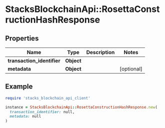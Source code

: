 # StacksBlockchainApi::RosettaConstructionHashResponse

## Properties

| Name | Type | Description | Notes |
| ---- | ---- | ----------- | ----- |
| **transaction_identifier** | **Object** |  |  |
| **metadata** | **Object** |  | [optional] |

## Example

```ruby
require 'stacks_blockchain_api_client'

instance = StacksBlockchainApi::RosettaConstructionHashResponse.new(
  transaction_identifier: null,
  metadata: null
)
```


